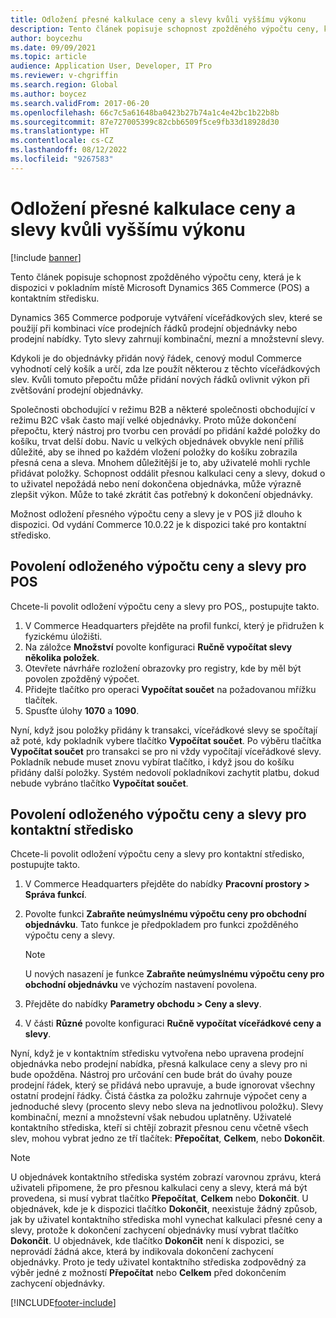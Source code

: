 ```yaml
---
title: Odložení přesné kalkulace ceny a slevy kvůli vyššímu výkonu
description: Tento článek popisuje schopnost zpožděného výpočtu ceny, která je k dispozici v pokladním místě Microsoft Dynamics 365 Commerce (POS) a kontaktním středisku.
author: boycezhu
ms.date: 09/09/2021
ms.topic: article
audience: Application User, Developer, IT Pro
ms.reviewer: v-chgriffin
ms.search.region: Global
ms.author: boycez
ms.search.validFrom: 2017-06-20
ms.openlocfilehash: 66c7c5a61648ba0423b27b74a1c4e42bc1b22b8b
ms.sourcegitcommit: 87e727005399c82cbb6509f5ce9fb33d18928d30
ms.translationtype: HT
ms.contentlocale: cs-CZ
ms.lasthandoff: 08/12/2022
ms.locfileid: "9267583"
---
```

# <a name="delay-exact-price-and-discount-calculation-for-improved-performance"></a>Odložení přesné kalkulace ceny a slevy kvůli vyššímu výkonu

[!include [banner](includes/banner.md)]

Tento článek popisuje schopnost zpožděného výpočtu ceny, která je k dispozici v pokladním místě Microsoft Dynamics 365 Commerce (POS) a kontaktním středisku.

Dynamics 365 Commerce podporuje vytváření víceřádkových slev, které se použijí při kombinaci více prodejních řádků prodejní objednávky nebo prodejní nabídky. Tyto slevy zahrnují kombinační, mezní a množstevní slevy.

Kdykoli je do objednávky přidán nový řádek, cenový modul Commerce vyhodnotí celý košík a určí, zda lze použít některou z těchto víceřádkových slev. Kvůli tomuto přepočtu může přidání nových řádků ovlivnit výkon při zvětšování prodejní objednávky.

Společnosti obchodující v režimu B2B a některé společnosti obchodující v režimu B2C však často mají velké objednávky. Proto může dokončení přepočtu, který nástroj pro tvorbu cen provádí po přidání každé položky do košíku, trvat delší dobu. Navíc u velkých objednávek obvykle není příliš důležité, aby se ihned po každém vložení položky do košíku zobrazila přesná cena a sleva. Mnohem důležitější je to, aby uživatelé mohli rychle přidávat položky. Schopnost oddálit přesnou kalkulaci ceny a slevy, dokud o to uživatel nepožádá nebo není dokončena objednávka, může výrazně zlepšit výkon. Může to také zkrátit čas potřebný k dokončení objednávky.

Možnost odložení přesného výpočtu ceny a slevy je v POS již dlouho k dispozici. Od vydání Commerce 10.0.22 je k dispozici také pro kontaktní středisko.

## <a name="enable-delayed-price-and-discount-calculation-for-pos"></a>Povolení odloženého výpočtu ceny a slevy pro POS

Chcete-li povolit odložení výpočtu ceny a slevy pro POS,, postupujte takto.

1. V Commerce Headquarters přejděte na profil funkcí, který je přidružen k fyzickému úložišti.
1. Na záložce **Množství** povolte konfiguraci **Ručně vypočítat slevy několika položek**.
1. Otevřete návrháře rozložení obrazovky pro registry, kde by měl být povolen zpožděný výpočet.
1. Přidejte tlačítko pro operaci **Vypočítat součet** na požadovanou mřížku tlačítek.
1. Spusťte úlohy **1070** a **1090**.

Nyní, když jsou položky přidány k transakci, víceřádkové slevy se spočítají až poté, kdy pokladník vybere tlačítko **Vypočítat součet**. Po výběru tlačítka **Vypočítat součet** pro transakci se pro ni vždy vypočítají víceřádkové slevy. Pokladník nebude muset znovu vybírat tlačítko, i když jsou do košíku přidány další položky. Systém nedovolí pokladníkovi zachytit platbu, dokud nebude vybráno tlačítko **Vypočítat součet**.

## <a name="enable-delayed-price-and-discount-calculation-for-call-center"></a>Povolení odloženého výpočtu ceny a slevy pro kontaktní středisko

Chcete-li povolit odložení výpočtu ceny a slevy pro kontaktní středisko, postupujte takto.

1. V Commerce Headquarters přejděte do nabídky **Pracovní prostory \> Správa funkcí**.
1. Povolte funkci **Zabraňte neúmyslnému výpočtu ceny pro obchodní objednávku**. Tato funkce je předpokladem pro funkci zpožděného výpočtu ceny a slevy.

    > [!NOTE]
    > U nových nasazení je funkce **Zabraňte neúmyslnému výpočtu ceny pro obchodní objednávku** ve výchozím nastavení povolena.

1. Přejděte do nabídky **Parametry obchodu \> Ceny a slevy**.
1. V části **Různé** povolte konfiguraci **Ručně vypočítat víceřádkové ceny a slevy**.

Nyní, když je v kontaktním středisku vytvořena nebo upravena prodejní objednávka nebo prodejní nabídka, přesná kalkulace ceny a slevy pro ni bude opožděna. Nástroj pro určování cen bude brát do úvahy pouze prodejní řádek, který se přidává nebo upravuje, a bude ignorovat všechny ostatní prodejní řádky. Čistá částka za položku zahrnuje výpočet ceny a jednoduché slevy (procento slevy nebo sleva na jednotlivou položku). Slevy kombinační, mezní a množstevní však nebudou uplatněny. Uživatelé kontaktního střediska, kteří si chtějí zobrazit přesnou cenu včetně všech slev, mohou vybrat jedno ze tří tlačítek: **Přepočítat**, **Celkem**, nebo **Dokončit**.

> [!NOTE]
> U objednávek kontaktního střediska systém zobrazí varovnou zprávu, která uživateli připomene, že pro přesnou kalkulaci ceny a slevy, která má být provedena, si musí vybrat tlačítko **Přepočítat**, **Celkem** nebo **Dokončit**. U objednávek, kde je k dispozici tlačítko **Dokončit**, neexistuje žádný způsob, jak by uživatel kontaktního střediska mohl vynechat kalkulaci přesné ceny a slevy, protože k dokončení zachycení objednávky musí vybrat tlačítko **Dokončit**. U objednávek, kde tlačítko **Dokončit** není k dispozici, se neprovádí žádná akce, která by indikovala dokončení zachycení objednávky. Proto je tedy uživatel kontaktního střediska zodpovědný za výběr jedné z možností **Přepočítat** nebo **Celkem** před dokončením zachycení objednávky.

[!INCLUDE[footer-include](../includes/footer-banner.md)]
